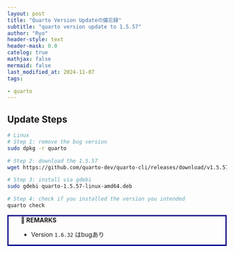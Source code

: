 ```yaml
---
layout: post
title: "Quarto Version Updateの備忘録"
subtitle: "quarto version update to 1.5.57"
author: "Ryo"
header-style: text
header-mask: 0.0
catelog: true
mathjax: false
mermaid: false
last_modified_at: 2024-11-07
tags:

- quarto
---
```


## Update Steps

```zsh
# Linux
# Step 1: remove the bug version
sudo dpkg -r quarto

# Step 2: download the 1.5.57
wget https://github.com/quarto-dev/quarto-cli/releases/download/v1.5.57/quarto-1.5.57-linux-amd64.deb

# Step 3: install via gdebi
sudo gdebi quarto-1.5.57-linux-amd64.deb

# Step 4: check if you installed the version you intended
quarto check
```

<div style='padding-left: 2em; padding-right: 2em; border-radius: 0em; border-style:solid; border-color:#00008B;'>
<strong >📘 REMARKS</strong> <br>


- Version `1.6.32` はbugあり

</div>
